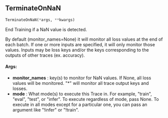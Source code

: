 ## TerminateOnNaN
```python
TerminateOnNaN(*args, **kwargs)
```
End Training if a NaN value is detected.

By default (monitor_names=None) it will monitor all loss values at the end of each batch. If one or more inputs are
specified, it will only monitor those values. Inputs may be loss keys and/or the keys corresponding to the outputs
of other traces (ex. accuracy).


#### Args:

* **monitor_names** :  key(s) to monitor for NaN values. If None, all loss values will be monitored. "*" will monitor        all trace output keys and losses.
* **mode** :  What mode(s) to execute this Trace in. For example, "train", "eval", "test", or "infer". To execute        regardless of mode, pass None. To execute in all modes except for a particular one, you can pass an argument        like "!infer" or "!train".